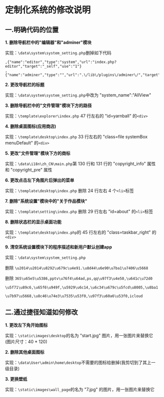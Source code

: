 # 定制化系统的修改说明

## 一.明确代码的位置

**1.  删除导航栏中的"编辑器"和"adminer"模块**

 实现：`\data\system\system_setting.php`删掉如下代码
 
    ,{"name":"editor","type":"system","url":"index.php?editor","target":"_self","use":"1"}
    ,{"name":"adminer","type":"","url":".\/lib\/plugins\/adminer\/","target":"_blank","use":"1"}

**2.  更改导航栏的标题**

实现：`\data\system\system_setting.php`中改为 "system_name":"AllView"

**3.  删除导航栏中的"文件管理"模块下方的路径**

实现：`\template\explorer\index.php`  47 行左右的 "id=yarnball" 的`<div>`

**4.  删除桌面图标(应用商店)**

实现：`\template\desktop\index.php` 33 行左右的  "class=file systemBox menuDefault" 的`<div>`

**5.  更改"文件管理"模块下方的商标**

实现：`\data\i18n\zh_CN\main.php`第   130 行和   131 行的 "copyright_info" 属性和 "copyright_pre" 属性

**6.  更改点击左下角图片后弹出的菜单**

实现：`\template\desktop\index.php` 删除  24 行左右  4 个`<li>`标签

**7.  删除"系统设置"模块中的"关于作品模块"**

实现：`\template\setting\index.php` 删除  29 行左右 "id=about" 的`<li>`标签

**8.  删除状态栏的显示桌面功能**

实现：`\template\desktop\index.php`的   45 行左右的 "class=taskbar_right" 的`<div>`

**9.  清空系统设置模块下的程序描述和新用户默认创建app**

实现：`\data\system\system_setting.php`

 删除 `\u2014\u2014\u8292\u679c\u4e91.\u8d44\u6e90\u7ba1\u7406\u5668`
 
 删除 `365\u65e5\u5386,pptv\u76f4\u64ad,ps,qq\u97f3\u4e50,\u641c\u72d0`
 
`\u5f71\u89c6,\u65f6\u949f,\u5929\u6c14,\u6c34\u679c\u5fcd\u8005,\u8ba1`

`\u7b97\u5668,\u8c46\u74e3\u7535\u53f0,\u97f3\u60a6\u53f0,icloud`   



## 二.通过捷径知道如何修改

**1.	更改左下角开始图标**

实现：`\static\images\desktop`的名为   "start.jpg" 图片，用一张图片来替换它
(图片尺寸：40 * 120)
          
**2.	删除其他桌面图标**

 实现：`\data\User\admin\home\desktop`不需要的图标给删掉(我剪切到了其上一级目录)

**3.    更换壁纸**

实现：`\static\images\wall_page`的名为   "7.jpg" 的图片，用一张图片来替换它

